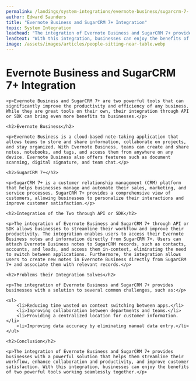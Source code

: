 ```yaml
---
permalink: /landings/system-integrations/evernote-business/sugarcrm-7-
author: Edward Saunders
title: "Evernote Business and SugarCRM 7+ Integration"
topic: System Integration
leadhead: "The integration of Evernote Business and SugarCRM 7+ provides businesses with a powerful solution that helps them streamline their workflow, enhance collaboration and productivity, and improve customer satisfaction"
leadtext: "With this integration, businesses can enjoy the benefits of two powerful tools working seamlessly together."
image: /assets/images/articles/people-sitting-near-table.webp
---
```

<div class="arttext">	<h1>Evernote Business and SugarCRM 7+ Integration</h1>

	<p>Evernote Business and SugarCRM 7+ are two powerful tools that can significantly improve the productivity and efficiency of any business. While they are great tools on their own, their integration through API or SDK can bring even more benefits to businesses.</p>

	<h2>Evernote Business</h2>

	<p>Evernote Business is a cloud-based note-taking application that allows teams to store and share information, collaborate on projects, and stay organized. With Evernote Business, teams can create and share notes, notebooks, and tags, and access them from anywhere on any device. Evernote Business also offers features such as document scanning, digital signature, and team chat.</p>

	<h2>SugarCRM 7+</h2>

	<p>SugarCRM 7+ is a customer relationship management (CRM) platform that helps businesses manage and automate their sales, marketing, and service processes. SugarCRM 7+ provides a comprehensive view of customers, allowing businesses to personalize their interactions and improve customer satisfaction.</p>

	<h2>Integration of the Two through API or SDK</h2>

	<p>The integration of Evernote Business and SugarCRM 7+ through API or SDK allows businesses to streamline their workflow and improve their productivity. The integration enables users to access their Evernote Business notes and information directly from SugarCRM 7+. Users can attach Evernote Business notes to SugarCRM records, such as contacts, accounts, and leads, and access them in-context, eliminating the need to switch between applications. Furthermore, the integration allows users to create new notes in Evernote Business directly from SugarCRM 7+ and associate them with relevant records.</p>

	<h2>Problems their Integration Solves</h2>

	<p>The integration of Evernote Business and SugarCRM 7+ provides businesses with a solution to several common challenges, such as:</p>

	<ul>
		<li>Reducing time wasted on context switching between apps.</li>
		<li>Improving collaboration between departments and teams.</li>
		<li>Providing a centralized location for customer information.</li>
		<li>Improving data accuracy by eliminating manual data entry.</li>
	</ul>

	<h2>Conclusion</h2>

	<p>The integration of Evernote Business and SugarCRM 7+ provides businesses with a powerful solution that helps them streamline their workflow, enhance collaboration and productivity, and improve customer satisfaction. With this integration, businesses can enjoy the benefits of two powerful tools working seamlessly together.</p>
</div>